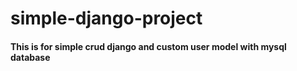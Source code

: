 # simple-django-project
#### This is for simple crud django and custom user model with mysql database
